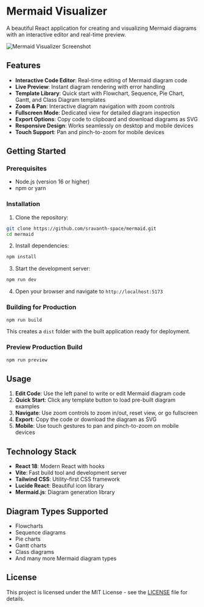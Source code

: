 # Mermaid Visualizer

A beautiful React application for creating and visualizing Mermaid diagrams with an interactive editor and real-time preview.

![Mermaid Visualizer Screenshot](https://github.com/user-attachments/assets/4e8841cc-b850-40d8-94dc-827bb61c5b40)

## Features

- **Interactive Code Editor**: Real-time editing of Mermaid diagram code
- **Live Preview**: Instant diagram rendering with error handling
- **Template Library**: Quick start with Flowchart, Sequence, Pie Chart, Gantt, and Class Diagram templates
- **Zoom & Pan**: Interactive diagram navigation with zoom controls
- **Fullscreen Mode**: Dedicated view for detailed diagram inspection
- **Export Options**: Copy code to clipboard and download diagrams as SVG
- **Responsive Design**: Works seamlessly on desktop and mobile devices
- **Touch Support**: Pan and pinch-to-zoom for mobile devices

## Getting Started

### Prerequisites

- Node.js (version 16 or higher)
- npm or yarn

### Installation

1. Clone the repository:
```bash
git clone https://github.com/sravanth-space/mermaid.git
cd mermaid
```

2. Install dependencies:
```bash
npm install
```

3. Start the development server:
```bash
npm run dev
```

4. Open your browser and navigate to `http://localhost:5173`

### Building for Production

```bash
npm run build
```

This creates a `dist` folder with the built application ready for deployment.

### Preview Production Build

```bash
npm run preview
```

## Usage

1. **Edit Code**: Use the left panel to write or edit Mermaid diagram code
2. **Quick Start**: Click any template button to load pre-built diagram examples
3. **Navigate**: Use zoom controls to zoom in/out, reset view, or go fullscreen
4. **Export**: Copy the code or download the diagram as SVG
5. **Mobile**: Use touch gestures to pan and pinch-to-zoom on mobile devices

## Technology Stack

- **React 18**: Modern React with hooks
- **Vite**: Fast build tool and development server
- **Tailwind CSS**: Utility-first CSS framework
- **Lucide React**: Beautiful icon library
- **Mermaid.js**: Diagram generation library

## Diagram Types Supported

- Flowcharts
- Sequence diagrams
- Pie charts
- Gantt charts
- Class diagrams
- And many more Mermaid diagram types

## License

This project is licensed under the MIT License - see the [LICENSE](LICENSE) file for details.
